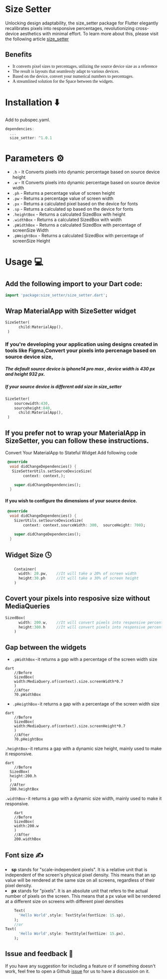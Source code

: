 # Size Setter

Unlocking design adaptability, the size_setter package for Flutter elegantly recalibrates pixels into responsive percentages, revolutionizing cross-device aesthetics with minimal effort. To learn more about this, please visit the following article [size_setter](https://medium.com/p/b2c5a69e337/edit)

## Benefits 
 <ul>
 <li style="font-family:bold "> It converts pixel sizes to percentages, utilizing the source device size as a reference</li>
  <li style="font-family:bold "> The result is layouts that seamlessly adapt to various devices.</li>
  <li style="font-family:bold "> Based on the device, convert your numerical numbers to percentages. </li>
  <li style="font-family:bold "> A streamlined solution for the Space between the widgets.
 </li>
 </ul>
 
# Installation ⬇️
Add to pubspec.yaml.
```dart
dependencies:
  ...
  size_setter: ^1.0.1
```

# Parameters ⚙️
* `.h` - It Converts pixels into dynamic percentage based on source device height
* `.w` - It Converts pixels into dynamic percentage based on source device width
* `.ph` - Returns a percentage  value of screen height
* `.pw` - Returns a percentage  value of screen width
* `.px` - Returns a calculated pixel based on the device for fonts
* `.sp` - Returns a calculated sp based on the device for fonts
*  `.heightBox` - Returns a calculated SizedBox with height
*  `.widthBox` - Returns a calculated SizedBox with width
*  `.pWidthBox` - Returns a calculated SizedBox with percentage of screenSize Width
*  `.pWeightBox` - Returns a calculated SizedBox with percentage of screenSize Height

# Usage 💻

## Add the following import to your Dart code: 
```dart
import 'package:size_setter/size_setter.dart';
```


## Wrap MaterialApp with SizeSetter widget
```dart
SizeSetter(
      child:MaterialApp(),     
 )
```
### If you're developing your application using designs created in tools like Figma,Convert  your pixels into percenage based on  source device size, 
##### The default source device  is iphone14 pro max , device width is 430 px and height 932 px. 

##### If your source device is different add size in size_setter


```dart
SizeSetter(
    sourcewidth:430,
    sourceheight:840,
      child:MaterialApp(),   
 )
 ```
## If you prefer not to wrap your MaterialApp in SizeSetter, you can follow these instructions.
Convert Your MaterialApp to Stateful Widget
Add following code
```dart
 @override
  void didChangeDependencies() {
   SizeSetterUtils.setSourceDeviceSize(
        context: context,);

    super.didChangeDependencies();
  }

```
  #### If you wish to configure the dimensions of your source device.
```dart
 @override
  void didChangeDependencies() {
    SizerUtils.setSourceDeviceSize(
        context: context,sourceWidth: 300,  sourceHeight: 700);

    super.didChangeDependencies();
  }

```
## Widget Size 🕓
```dart
    Container(
      width: 20.pw,    //It will take a 20% of screen width
      height:30.ph     //It will take a 30% of screen height
    )
```
## Covert your pixels into resposive size without MediaQueries 


```dart
SizedBox(
      width: 200.w,    //It will convert pixels into responsive percentage based on source device width
      height:300.h     //It will convert pixels into responsive percentage based on source device width
    )
```
## Gap between the widgets
 - `.pWidthBox` - it returns a gap with a percentage of the screen width size
```
dart
    //Before
    SizedBox(
    width:MediaQuery.of(context).size.screenWidth*0.7
    )
    //After
    70.pWidthBox 
```
 - `.pHeigthBox` - it returns a gap with a percentage of the screen width size
```
dart
    //Before
    SizedBox(
    width:MediaQuery.of(context).size.screenHeight*0.7
    )
    //After
    70.pHeightBox
   ``` 
  `.heightBox` - it returns a gap with a dynamic size height, mainly used to make it responsive.
  ```
  dart
      //Before
    SizedBox(
    height:200.h
    )
    //After
    200.heightBox
```   
`.widthBox` - it returns a gap with a dynamic size width, mainly used to make it responsive.
```
    dart
    //Before
    SizedBox(
    width:200.w
    )
    //After
    200.widthBox
```
## Font size ✍️
<li> <Strong>sp</Strong> stands for "scale-independent pixels". It is a relative unit that is independent of the screen's physical pixel density. This means that an sp value will be rendered at the same size on all screens, regardless of their pixel density.
<li><Strong>px</Strong> stands for "pixels". It is an absolute unit that refers to the actual number of pixels on the screen. This means that a px value will be rendered at a different size on screens with different pixel densities

```dart
    Text(
      'Hello World',style: TextStyle(fontSize: 15.sp),
    );
    //or
Text(
      'Hello World',style: TextStyle(fontSize: 15.px),
    );

```
## Issue and feedback 💭 

If you have any suggestion for including a feature or if something doesn't work, feel free to open a Github [issue](https://github.com/Madhan-Rkv-10/size_setter/issues) for us to have a discussion on it.



